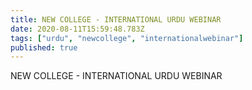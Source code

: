 ```yaml
---
title: NEW COLLEGE - INTERNATIONAL URDU WEBINAR
date: 2020-08-11T15:59:48.783Z
tags: ["urdu", "newcollege", "internationalwebinar"]
published: true
---
```


NEW COLLEGE - INTERNATIONAL URDU WEBINAR